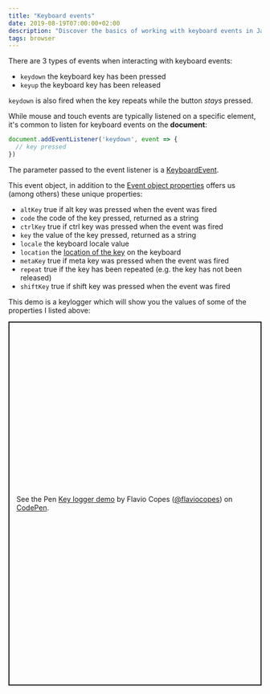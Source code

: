 ```yaml
---
title: "Keyboard events"
date: 2019-08-19T07:00:00+02:00
description: "Discover the basics of working with keyboard events in JavaScript"
tags: browser
---
```


There are 3 types of events when interacting with keyboard events:

- `keydown` the keyboard key has been pressed
- `keyup` the keyboard key has been released

`keydown` is also fired when the key repeats while the button _stays_ pressed.

While mouse and touch events are typically listened on a specific element, it's common to listen for keyboard events on the **document**:

```js
document.addEventListener('keydown', event => {
  // key pressed
})
```

The parameter passed to the event listener is a [KeyboardEvent](https://developer.mozilla.org/en-US/docs/Web/API/KeyboardEvent).

This event object, in addition to the [Event object properties](https://developer.mozilla.org/en-US/docs/Web/API/Event) offers us (among others) these unique properties:

- `altKey` true if alt key was pressed when the event was fired
- `code` the code of the key pressed, returned as a string
- `ctrlKey` true if ctrl key was pressed when the event was fired
- `key` the value of the key pressed, returned as a string
- `locale` the keyboard locale value
- `location` the [location of the key](https://developer.mozilla.org/en-US/docs/Web/API/KeyboardEvent/location) on the keyboard
- `metaKey` true if meta key was pressed when the event was fired
- `repeat` true if the key has been repeated (e.g. the key has not been released)
- `shiftKey` true if shift key was pressed when the event was fired

This demo is a keylogger which will show you the values of some of the properties I listed above:

<p class="codepen" data-height="725" data-theme-id="0" data-default-tab="result" data-user="flaviocopes" data-slug-hash="LopWmq" style="height: 725px; box-sizing: border-box; display: flex; align-items: center; justify-content: center; border: 2px solid; margin: 1em 0; padding: 1em;" data-pen-title="Key logger demo">
  <span>See the Pen <a href="https://codepen.io/flaviocopes/pen/LopWmq/">
  Key logger demo</a> by Flavio Copes (<a href="https://codepen.io/flaviocopes">@flaviocopes</a>)
  on <a href="https://codepen.io">CodePen</a>.</span>
</p>
<script async src="https://static.codepen.io/assets/embed/ei.js"></script>

